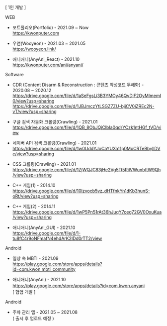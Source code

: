 
[ 1인 개발 ]  

WEB
- 포트폴리오(Portfolio) - 2021.09 ~ Now  
https://kwonputer.com 

- 우연(Wooyeon) - 2021.03 ~ 2021.05  
https://wooyeon.link/

- 애니애니(AnyAni_React) - 2021.10  
https://kwonputer.com/ani/anyani/

Software
- CDR (Content Disarm & Reconstruction : 콘텐츠 악성코드 무해화) - 2020.08 ~ 2020.12  
https://drive.google.com/file/d/1aSeFgsLi3B3YMOy46QvDlF2OyMImemI0/view?usp=sharing
https://drive.google.com/file/d/1JBJmczYtLSGZ7ZU-bjiCV0iZREc2N-vT/view?usp=sharing

- 구글 검색 자동화 크롤링(Crawling) - 2021.01  
https://drive.google.com/file/d/1QB_8ObJQjClbIa0qdrYCzk1ntHGf_tVD/view

- 네이버 API 검색 크롤링(Crawling) - 2021.01  
https://drive.google.com/file/d/1w0UddYJoCaYUXa11p0MoCRTeBbyllDVc/view?usp=sharing

- CSS 크롤링(Crawling) - 2021.01  
https://drive.google.com/file/d/1ZjWQJC83jHe2Vg5Tt5RilVWunbftW9Qh/view?usp=sharing

- C++ 게임(1) - 2014.10  
https://drive.google.com/file/d/10lzvocb5vz_dHTfnkYn1dKb3hunS-oRt/view?usp=sharing

- C++ 게임(2) - 2014.11  
https://drive.google.com/file/d/1wP5Pn51rAt36hJuqY7ceg72GV0OxuKua/view?usp=sharing

- 애니애니(AnyAni_GUI) - 2021.10  
https://drive.google.com/file/d/1-tu8fC4r9oNFmafN4ehdArK2IDd0rTT2/view

Android
- 일상 속 MBTI - 2021.09  
https://play.google.com/store/apps/details?id=com.kwon.mbti_community

- 애니애니(AnyAni) - 2021.10  
https://play.google.com/store/apps/details?id=com.kwon.anyani
　  
[ 협업 개발 ]  

Android
- 주차 관리 앱 - 2021.05 ~ 2021.08  
( 출시 후 업로드 예정 )
